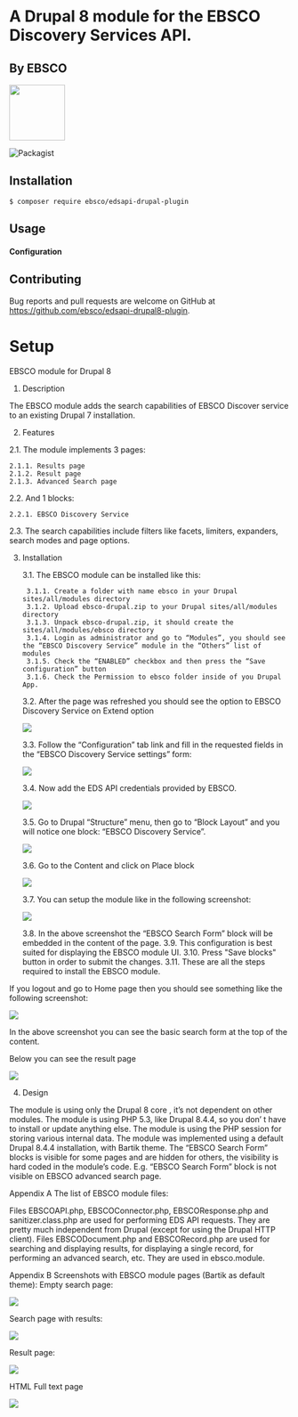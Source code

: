 # A Drupal 8 module for the EBSCO Discovery Services API.

## By EBSCO

  <img src="https://www.ebsco.com/themes/custom/cog_ebsco/logo.svg" width="100" height="100" />

![Packagist](https://img.shields.io/packagist/v/ebsco/edsapi-drupal8-plugin.svg)

## Installation
`$ composer require ebsco/edsapi-drupal-plugin`

## Usage

#### Configuration

## Contributing

Bug reports and pull requests are welcome on GitHub at https://github.com/ebsco/edsapi-drupal8-plugin.


# Setup 

EBSCO module for Drupal 8
1. Description

The EBSCO module adds the search capabilities of EBSCO Discover service to an existing Drupal 7 installation.

2. Features

2.1. The module implements 3 pages:

    2.1.1. Results page
    2.1.2. Result page
    2.1.3. Advanced Search page

2.2. And 1 blocks: 

    2.2.1. EBSCO Discovery Service
    
2.3. The search capabilities include filters like facets, limiters, expanders, search modes and page options.

3. Installation

    3.1. The EBSCO module can be installed like this:

        3.1.1. Create a folder with name ebsco in your Drupal sites/all/modules directory
        3.1.2. Upload ebsco-drupal.zip to your Drupal sites/all/modules directory
        3.1.3. Unpack ebsco-drupal.zip, it should create the sites/all/modules/ebsco directory
        3.1.4. Login as administrator and go to “Modules”, you should see the “EBSCO Discovery Service” module in the “Others” list of modules
        3.1.5. Check the “ENABLED” checkbox and then press the “Save configuration” button
        3.1.6. Check the Permission to ebsco folder inside of you Drupal App.

    3.2. After the page was refreshed you should see the option to EBSCO Discovery Service on Extend option

    <img src="https://widgets.ebscohost.com/prod/simplekey/drupal8-setup/imgs/img-drupal-setup-001.png"/>

    3.3. Follow the “Configuration” tab link and fill in the requested fields in the “EBSCO Discovery Service settings” form:

    <img src="https://widgets.ebscohost.com/prod/simplekey/drupal8-setup/imgs/img-drupal-setup-002.png"/>

    3.4. Now add the EDS API credentials provided by EBSCO.

    <img src="https://widgets.ebscohost.com/prod/simplekey/drupal8-setup/imgs/img-drupal-setup-003.png"/>

    3.5. Go to Drupal “Structure” menu, then go to “Block Layout” and you will notice one block: “EBSCO Discovery Service”.

    <img src="https://widgets.ebscohost.com/prod/simplekey/drupal8-setup/imgs/img-drupal-setup-004.png"/>

    3.6. Go to the Content and click on Place block

    <img src="https://widgets.ebscohost.com/prod/simplekey/drupal8-setup/imgs/img-drupal-setup-005.png"/>

    3.7. You can setup the module like in the following screenshot:

    <img src="https://widgets.ebscohost.com/prod/simplekey/drupal8-setup/imgs/img-drupal-setup-006.png"/>

    3.8. In the above screenshot the “EBSCO Search Form” block will be embedded in the content of the page.
    3.9. This configuration is best suited for displaying the EBSCO module UI.
    3.10. Press "Save blocks" button in order to submit the changes.
    3.11. These are all the steps required to install the EBSCO module.

If you logout and go to Home page then you should see something like the following screenshot:

<img src="https://widgets.ebscohost.com/prod/simplekey/drupal8-setup/imgs/img-drupal-setup-007.png"/>

In the above screenshot you can see the basic search form at the top of the content.

Below you can see the result page

<img src="https://widgets.ebscohost.com/prod/simplekey/drupal8-setup/imgs/img-drupal-setup-008.png"/>

4. Design

The module is using only the Drupal 8 core , it’s not dependent on other modules. 
The module is using PHP 5.3, like Drupal 8.4.4, so you don’ t have to install or update anything else.
The module is using the PHP session for storing various internal data.
The module was implemented using a default Drupal 8.4.4 installation, with Bartik theme.
The “EBSCO Search Form” blocks is visible for some pages and are hidden for others, the visibility is hard coded in the module’s code. E.g. “EBSCO Search Form” block is not visible on EBSCO advanced search page.

Appendix A
The list of EBSCO module files:

Files EBSCOAPI.php, EBSCOConnector.php, EBSCOResponse.php and sanitizer.class.php are used for performing EDS API requests. They are pretty much independent from Drupal (except for using the Drupal HTTP client).
Files EBSCODocument.php and EBSCORecord.php are used for searching and displaying results, for displaying a single record, for performing an advanced search, etc. They are used in ebsco.module.


Appendix B
Screenshots with EBSCO module pages (Bartik  as default theme):
Empty search page:

<img src="https://widgets.ebscohost.com/prod/simplekey/drupal8-setup/imgs/img-drupal-setup-009.png"/>

Search page with results:

<img src="https://widgets.ebscohost.com/prod/simplekey/drupal8-setup/imgs/img-drupal-setup-010.png"/>

Result page:

<img src="https://widgets.ebscohost.com/prod/simplekey/drupal8-setup/imgs/img-drupal-setup-011.png"/>

HTML Full text page

<img src="https://widgets.ebscohost.com/prod/simplekey/drupal8-setup/imgs/img-drupal-setup-012.png"/>